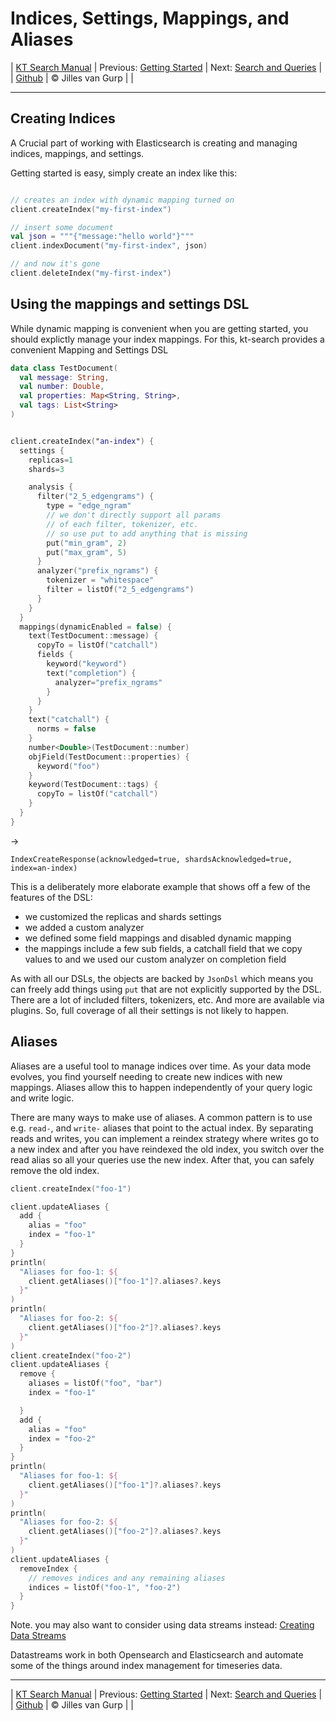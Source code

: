 # Indices, Settings, Mappings, and Aliases 

| [KT Search Manual](README.md) | Previous: [Getting Started](GettingStarted.md) | Next: [Search and Queries](Search.md) |
| [Github](https://github.com/jillesvangurp/kt-search) | &copy; Jilles van Gurp |  |

---                

## Creating Indices

A Crucial part of working with Elasticsearch is creating and managing indices, mappings, and settings.
        
Getting started is easy, simply create an index like this:

```kotlin

// creates an index with dynamic mapping turned on
client.createIndex("my-first-index")

// insert some document
val json = """{"message:"hello world"}"""
client.indexDocument("my-first-index", json)

// and now it's gone
client.deleteIndex("my-first-index")
```

## Using the mappings and settings DSL

While dynamic mapping is convenient when you are getting started, you should explictly manage your
index mappings. For this, kt-search provides a convenient Mapping and Settings DSL

```kotlin
data class TestDocument(
  val message: String,
  val number: Double,
  val properties: Map<String, String>,
  val tags: List<String>
)


client.createIndex("an-index") {
  settings {
    replicas=1
    shards=3

    analysis {
      filter("2_5_edgengrams") {
        type = "edge_ngram"
        // we don't directly support all params
        // of each filter, tokenizer, etc.
        // so use put to add anything that is missing
        put("min_gram", 2)
        put("max_gram", 5)
      }
      analyzer("prefix_ngrams") {
        tokenizer = "whitespace"
        filter = listOf("2_5_edgengrams")
      }
    }
  }
  mappings(dynamicEnabled = false) {
    text(TestDocument::message) {
      copyTo = listOf("catchall")
      fields {
        keyword("keyword")
        text("completion") {
          analyzer="prefix_ngrams"
        }
      }
    }
    text("catchall") {
      norms = false
    }
    number<Double>(TestDocument::number)
    objField(TestDocument::properties) {
      keyword("foo")
    }
    keyword(TestDocument::tags) {
      copyTo = listOf("catchall")
    }
  }
}
```

->

```
IndexCreateResponse(acknowledged=true, shardsAcknowledged=true, index=an-index)
```

This is a deliberately more elaborate example that shows off a few of the features of the DSL:

- we customized the replicas and shards settings
- we added a custom analyzer
- we defined some field mappings and disabled dynamic mapping
- the mappings include a few sub fields, a catchall field that we copy values to and we used our custom analyzer on  completion field

As with all our DSLs, the objects are backed by `JsonDsl` which means you can freely add things using `put` that are  not explicitly supported by the DSL. There are a lot of included filters, tokenizers, etc. And more are available via plugins. So, full coverage of all their settings is not likely to happen.

## Aliases

Aliases are a useful tool to manage indices over time. As your data mode evolves, you find yourself needing
to create new indices with new mappings. Aliases allow this to happen independently of your query logic 
and write logic.

There are many ways to make use of aliases. A common pattern is to use e.g. `read-`, and `write-` aliases that 
point to the actual index. By separating reads and writes, you can implement a reindex strategy 
where writes  go to a new index and after you have reindexed the old index, you switch over the read alias
so all your queries use the new index. After that, you can safely remove the old index.

```kotlin
client.createIndex("foo-1")

client.updateAliases {
  add {
    alias = "foo"
    index = "foo-1"
  }
}
println(
  "Aliases for foo-1: ${
    client.getAliases()["foo-1"]?.aliases?.keys
  }"
)
println(
  "Aliases for foo-2: ${
    client.getAliases()["foo-2"]?.aliases?.keys
  }"
)
client.createIndex("foo-2")
client.updateAliases {
  remove {
    aliases = listOf("foo", "bar")
    index = "foo-1"

  }
  add {
    alias = "foo"
    index = "foo-2"
  }
}
println(
  "Aliases for foo-1: ${
    client.getAliases()["foo-1"]?.aliases?.keys
  }"
)
println(
  "Aliases for foo-2: ${
    client.getAliases()["foo-2"]?.aliases?.keys
  }"
)
client.updateAliases {
  removeIndex {
    // removes indices and any remaining aliases
    indices = listOf("foo-1", "foo-2")
  }
}
```

Note. you may also want to consider using data streams instead: [Creating Data Streams](DataStreams.md)
 
Datastreams work in both Opensearch and Elasticsearch and automate some of the things around index management for timeseries data.



---

| [KT Search Manual](README.md) | Previous: [Getting Started](GettingStarted.md) | Next: [Search and Queries](Search.md) |
| [Github](https://github.com/jillesvangurp/kt-search) | &copy; Jilles van Gurp |  |